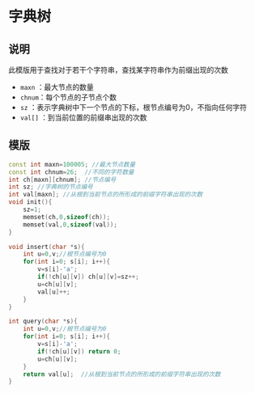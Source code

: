 # 字典树
## 说明
此模版用于查找对于若干个字符串，查找某字符串作为前缀出现的次数

* `maxn` ：最大节点的数量
* `chnum`：每个节点的子节点个数
* `sz` ：表示字典树中下一个节点的下标，根节点编号为0，不指向任何字符
* `val[]` ：到当前位置的前缀串出现的次数

## 模版
```C++
const int maxn=100005; //最大节点数量
const int chnum=26;  //不同的字符数量
int ch[maxn][chnum]; //节点编号
int sz; //字典树的节点编号
int val[maxn]; //从根到当前节点的所形成的前缀字符串出现的次数
void init(){
    sz=1;
    memset(ch,0,sizeof(ch));
    memset(val,0,sizeof(val));
}

void insert(char *s){
    int u=0,v;//根节点编号为0
    for(int i=0; s[i]; i++){
        v=s[i]-'a';
        if(!ch[u][v]) ch[u][v]=sz++;
        u=ch[u][v];
        val[u]++;
    }
}

int query(char *s){
    int u=0,v;//根节点编号为0
    for(int i=0; s[i]; i++){
        v=s[i]-'a';
        if(!ch[u][v]) return 0;
        u=ch[u][v];
    }
    return val[u];  //从根到当前节点的所形成的前缀字符串出现的次数
}
```